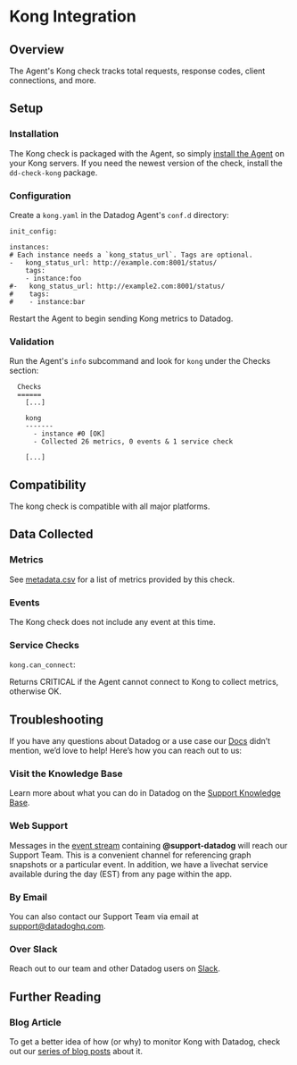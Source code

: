 # Kong Integration

## Overview

The Agent's Kong check tracks total requests, response codes, client connections, and more.

## Setup
### Installation

The Kong check is packaged with the Agent, so simply [install the Agent](https://app.datadoghq.com/account/settings#agent) on your Kong servers. If you need the newest version of the check, install the `dd-check-kong` package.

### Configuration

Create a `kong.yaml` in the Datadog Agent's `conf.d` directory:

```
init_config:

instances:
# Each instance needs a `kong_status_url`. Tags are optional.
-   kong_status_url: http://example.com:8001/status/
    tags:
    - instance:foo
#-   kong_status_url: http://example2.com:8001/status/
#    tags:
#    - instance:bar
```

Restart the Agent to begin sending Kong metrics to Datadog.

### Validation

Run the Agent's `info` subcommand and look for `kong` under the Checks section:

```
  Checks
  ======
    [...]

    kong
    -------
      - instance #0 [OK]
      - Collected 26 metrics, 0 events & 1 service check

    [...]
```

## Compatibility

The kong check is compatible with all major platforms.

## Data Collected
### Metrics

See [metadata.csv](https://github.com/DataDog/integrations-core/blob/master/kong/metadata.csv) for a list of metrics provided by this check.

### Events
The Kong check does not include any event at this time.

### Service Checks

`kong.can_connect`:

Returns CRITICAL if the Agent cannot connect to Kong to collect metrics, otherwise OK.

## Troubleshooting

If you have any questions about Datadog or a use case our [Docs](https://docs.datadoghq.com/) didn’t mention, we’d love to help! Here’s how you can reach out to us:

### Visit the Knowledge Base

Learn more about what you can do in Datadog on the [Support Knowledge Base](https://datadog.zendesk.com/agent/).

### Web Support

Messages in the [event stream](https://app.datadoghq.com/event/stream) containing **@support-datadog** will reach our Support Team. This is a convenient channel for referencing graph snapshots or a particular event. In addition, we have a livechat service available during the day (EST) from any page within the app.

### By Email

You can also contact our Support Team via email at [support@datadoghq.com](mailto:support@datadoghq.com).

### Over Slack

Reach out to our team and other Datadog users on [Slack](http://chat.datadoghq.com/).

## Further Reading
### Blog Article
To get a better idea of how (or why) to monitor Kong with Datadog, check out our [series of blog posts](https://www.datadoghq.com/blog/monitor-kong-datadog/) about it.
